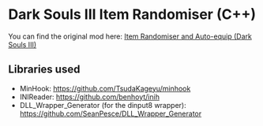 # Dark Souls III Item Randomiser (C++)

You can find the original mod here: [Item Randomiser and Auto-equip (Dark Souls III)](https://www.nexusmods.com/darksouls3/mods/241)

## Libraries used

- MinHook: https://github.com/TsudaKageyu/minhook
- INIReader: https://github.com/benhoyt/inih
- DLL_Wrapper_Generator (for the dinput8 wrapper): https://github.com/SeanPesce/DLL_Wrapper_Generator
